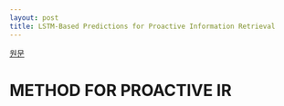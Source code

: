 ```yaml
---
layout: post
title: LSTM-Based Predictions for Proactive Information Retrieval
---
```


[원문](http://arxiv.org/pdf/1606.06137v1.pdf)

# METHOD FOR PROACTIVE IR